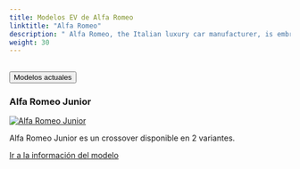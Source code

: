 ```yaml
---
title: Modelos EV de Alfa Romeo
linktitle: "Alfa Romeo"
description: " Alfa Romeo, the Italian luxury car manufacturer, is embracing electrification with a clear strategy. By 2027, Alfa Romeo plans to transform its lineup to be fully electric."
weight: 30
---
```

<!-- markdownlint-disable MD033 -->
<!-- markdownlint-disable MD010 -->


<div class="accordion" id="accordionPanelsStayOpenExample">
    <div class="accordion-item">
        <h2 class="accordion-header">
            <button class="accordion-button" type="button" data-bs-toggle="collapse" data-bs-target="#panelsStayOpen-collapseOne" aria-expanded="true" aria-controls="panelsStayOpen-collapseOne">
                        Modelos actuales
            </button>
        </h2>
        <div id="panelsStayOpen-collapseOne" class="accordion-collapse collapse show">
            <div class="accordion-body">
    <div class="container p-3 mb-4 bg-body-tertiary rounded border">
        <h3>Alfa Romeo Junior</h3>
        <div class="row">
            <div class="col col-12 col-md-6">
                <a href="junior">
                    <img src="https://media.evkx.net/multimedia/models/alfa_romeo/junior/junior_veloce/main_1_st.jpg" class="img-fluid" alt="Alfa Romeo Junior" >
                </a>
            </div>
            <div class="col col-12 col-md-6"><p>
Alfa Romeo Junior es un crossover disponible en 2 variantes.
</p>
	<a href="junior/" class="btn btn-outline-primary" role="button">Ir a la información del modelo</a>
		</div>
	</div>
</div>
        </div>
    </div>
</div></div>

